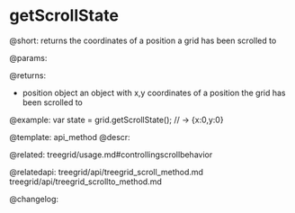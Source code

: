 getScrollState
=============

@short: returns the coordinates of a position a grid has been scrolled to


@params:


@returns:
-  position		object		an object with x,y coordinates of a position the grid has been scrolled to


@example:
var state = grid.getScrollState(); // -> {x:0,y:0}


@template: api_method
@descr:

@related: treegrid/usage.md#controllingscrollbehavior

@relatedapi: treegrid/api/treegrid_scroll_method.md
treegrid/api/treegrid_scrollto_method.md

@changelog:


